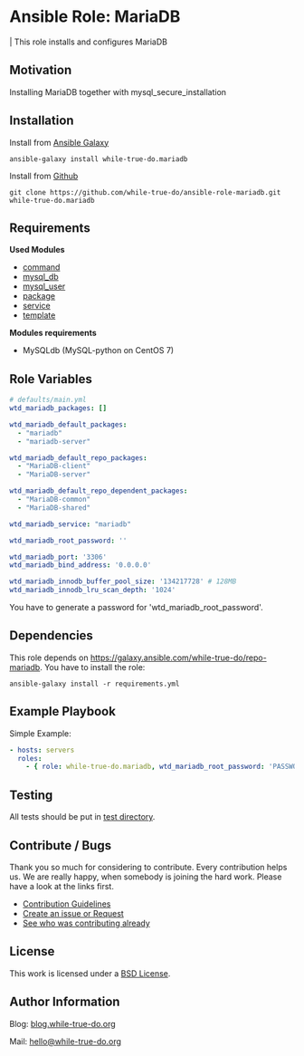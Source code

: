 # Ansible Role: MariaDB 
| This role installs and configures MariaDB

## Motivation

Installing MariaDB together with mysql_secure_installation

## Installation
Install from [Ansible Galaxy](https://galaxy.ansible.com/while-true-do.mariadb)

```
ansible-galaxy install while-true-do.mariadb
```

Install from [Github](https://github.com/while-true-do/ansible-role-mariadb)

```
git clone https://github.com/while-true-do/ansible-role-mariadb.git while-true-do.mariadb
```

## Requirements

**Used Modules**

-   [command](http://docs.ansible.com/ansible/latest/command_module.html)
-   [mysql_db](http://docs.ansible.com/ansible/latest/mysql_db_module.html)
-   [mysql_user](http://docs.ansible.com/ansible/latest/mysql_user_module.html)
-   [package](http://docs.ansible.com/ansible/latest/package_module.html)
-   [service](http://docs.ansible.com/ansible/latest/service_module.html)
-   [template](http://docs.ansible.com/ansible/latest/template_module.html)

**Modules requirements**
-   MySQLdb (MySQL-python on CentOS 7)

## Role Variables

```yaml
# defaults/main.yml
wtd_mariadb_packages: []

wtd_mariadb_default_packages:
  - "mariadb"
  - "mariadb-server"

wtd_mariadb_default_repo_packages:
  - "MariaDB-client"
  - "MariaDB-server"

wtd_mariadb_default_repo_dependent_packages:
  - "MariaDB-common"
  - "MariaDB-shared"

wtd_mariadb_service: "mariadb"

wtd_mariadb_root_password: ''

wtd_mariadb_port: '3306'
wtd_mariadb_bind_address: '0.0.0.0'

wtd_mariadb_innodb_buffer_pool_size: '134217728' # 128MB
wtd_mariadb_innodb_lru_scan_depth: '1024'
```

You have to generate a password for 'wtd_mariadb_root_password'.

## Dependencies

This role depends on <https://galaxy.ansible.com/while-true-do/repo-mariadb>. You have to install the role:

```
ansible-galaxy install -r requirements.yml
```

## Example Playbook
Simple Example:

```yaml
- hosts: servers 
  roles:
    - { role: while-true-do.mariadb, wtd_mariadb_root_password: 'PASSWORD' }
```

## Testing
All tests should be put in [test directory](./tests/).

## Contribute / Bugs

Thank you so much for considering to contribute. Every contribution helps us.
We are really happy, when somebody is joining the hard work. Please have a look 
at the links first.

-   [Contribution Guidelines](./docs/CONTRIBUTING.md)
-   [Create an issue or Request](https://github.com/while-true-do/ansible-role-mariadb/issues)
-   [See who was contributing already](https://github.com/while-true-do/ansible-role-mariadb/graphs/contributors)

## License
This work is licensed under a [BSD License](https://opensource.org/licenses/BSD-3-Clause).

## Author Information

Blog: [blog.while-true-do.org](https://blog.while-true-do.org)

Mail: [hello@while-true-do.org](mailto:hello@while-true-do.org)
